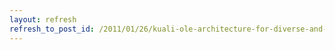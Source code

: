 ```yaml
---
layout: refresh
refresh_to_post_id: /2011/01/26/kuali-ole-architecture-for-diverse-and-linked-data-tim-mcgeary-and-brad-skiles
---
```

